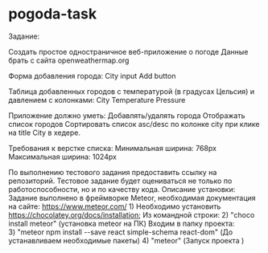 # pogoda-task

Задание:

Создать простое одностраничное веб-приложение о погоде
Данные брать с сайта openweathermap.org
 
Форма добавления города:
City input
Add button

Таблица добавленных городов с температурой (в градусах Цельсия) и давлением c колонками:
City
Temperature
Pressure
 
Приложение должно уметь:
Добавлять/удалять города
Отображать список городов
Сортировать список asc/desc по колонке city при клике на title City в хедере.

Требования к верстке списка:
Минимальная ширина: 768px
Максимальная ширина: 1024px

По выполнению тестового задания предоставить ссылку на репозиторий.
Тестовое задание будет оцениваться не только по работоспособности, но и по качеству кода.
Описание установки:
    Задание выполнено в фреймворке Meteor, необходимая документация на сайте:  https://www.meteor.com/ 
    1) Необходимо установить https://chocolatey.org/docs/installation; 
    Из командной строки:
    2) "choco install meteor" (установка meteor на ПК) 
    Входим в папку проекта:  
    3) "meteor npm install --save react simple-schema react-dom"  (До устанавливаем необходимые пакеты)
    4) "meteor"   (Запуск проекта )
